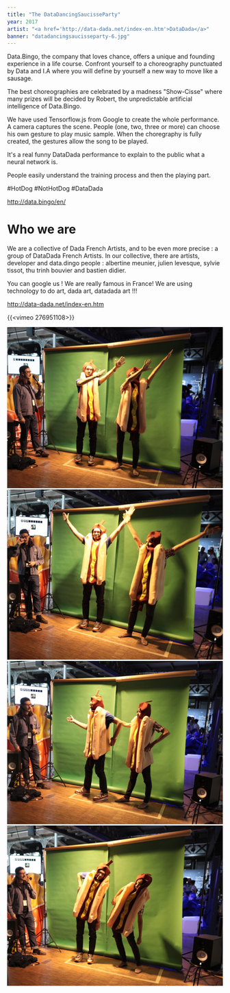 ```yaml
---
title: "The DataDancingSaucisseParty"
year: 2017
artist: "<a href='http://data-dada.net/index-en.htm'>DataDada</a>"
banner: "datadancingsaucisseparty-6.jpg"
---
```


Data.Bingo, the company that loves chance, offers a unique and founding
experience in a life course. Confront yourself to a choreography punctuated by
Data and I.A where you will define by yourself a new way to move like a
sausage.

The best choreographies are celebrated by a madness "Show-Cisse" where many
prizes will be decided by Robert, the unpredictable artificial intelligence of
Data.Bingo.

We have used Tensorflow.js from Google to create the whole performance. A
camera captures the scene. People (one, two, three or more) can choose his own
gesture to play music sample. When the choregraphy is fully created,  the
gestures allow the song to be played. 


It's a real funny DataDada performance to explain to the public what a neural
network is. 

People easily understand the training process and then the playing part. 

 #HotDog #NotHotDog #DataDada

http://data.bingo/en/


# Who we are

We are a collective of Dada French Artists, and to be even more precise : a
group of DataDada French Artists. 
In our collective, there are artists, developer and data.dingo people :
albertine meunier, julien levesque, sylvie tissot, thu trinh bouvier and
bastien didier. 

You can google us ! We are really famous in France! We are using technology to
do art, dada art, datadada art !!! 

http://data-dada.net/index-en.htm

{{<vimeo 276951108>}}

![DataDancingSaucisseParty](datadancingsaucisseparty-1.jpg)
![DataDancingSaucisseParty](datadancingsaucisseparty-2.jpg)
![DataDancingSaucisseParty](datadancingsaucisseparty-3.jpg)
![DataDancingSaucisseParty](datadancingsaucisseparty-4.jpg)
